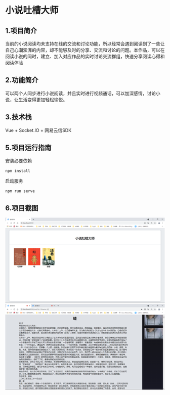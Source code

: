 # 小说吐槽大师

## 1.项目简介
当前的小说阅读均未支持在线的交流和讨论功能，所以经常会遇到阅读到了一些让自己心潮澎湃的内容，却不能够及时的分享、交流和讨论的问题。本作品，可以在阅读小说的同时，建立、加入对应作品的实时讨论交流群组，快速分享阅读心得和阅读体验

## 2.功能简介

可以两个人同步进行小说阅读，并且实时进行视频通话，可以加深感情，讨论小说，让生活变得更加轻松愉悦。

## 3.技术栈
Vue + Socket.IO + 网易云信SDK

## 5.项目运行指南
安装必要依赖

```
npm install
```

启动服务

```
npm run serve
```

## 6.项目截图

<img src='./img/1.png'>

<img src='./img/2.png'>

